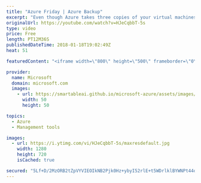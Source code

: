 ```yaml
---
title: "Azure Friday | Azure Backup"
excerpt: "Even though Azure takes three copies of your virtual machines and stores them in Azure Storage, you still need to protect your data against ransomware, corruption, or accidental deletion. Kelly Anderson stops by to chat with Scott Hanselman about how simple it is to set up Azure Backup, how its built-in"
originalUrl: https://youtube.com/watch?v=HJeCqbbT-5s
type: video
price: Free
length: PT12M36S
publishedDateTime: 2018-01-18T19:02:49Z
heat: 51

featuredContent: "<iframe width=\"800\" height=\"500\" frameborder=\"0\" src=\"https://www.youtube.com/embed/HJeCqbbT-5s\" allow=\"accelerometer; autoplay; encrypted-media; gyroscope; picture-in-picture\" allowfullscreen></iframe>"

provider:
  name: Microsoft
  domain: microsoft.com
  images:
    - url: https://smartableai.github.io/microsoft-azure/assets/images/organizations/microsoft.com-50x50.jpg
      width: 50
      height: 50

topics:
  - Azure
  - Management tools

images:
  - url: https://i.ytimg.com/vi/HJeCqbbT-5s/maxresdefault.jpg
    width: 1280
    height: 720
    isCached: true

secured: "5Lf+D/2MzORB2tZpVYVIEOIkNB2Pjk0Hz+ybyI52rlE+t5WDrlklBYWNPt44ooh5mISJF8V3iRjMRkquv+Com/KvaJJBDDHYUOBanXt/N6zSgMKGCL+XG//s4XRMsI111sFE9LHEKcANUAZS8w72Xum/qOGsZhyeIx/eAyJPSPz8/A72SzUrw0Mxfv1OpKpQ5X4EMHVbhlJw0zpf/nWjcUFSJHgcZFwDlczpB952zZlT92HO9XeASVhfvZCVeQcUMFa9yRH+94/R/+Ciav4ZJuUbha+shnxUd82mmlOz7M9xRQsoWnvljwAVxW4Zj37DB5oo+Eq+QzGhQtVEVVknpISak/pzwJpWbHa6zujCFnZVTQxPRJLmxG8ZbzzkPldmBI7X35rM6Rn1HAv1M57LK2+fgv01d3Qo++D2MXJ8dbI=;NOJC1hKqKwUvShpnrcTaDA=="
---
```


